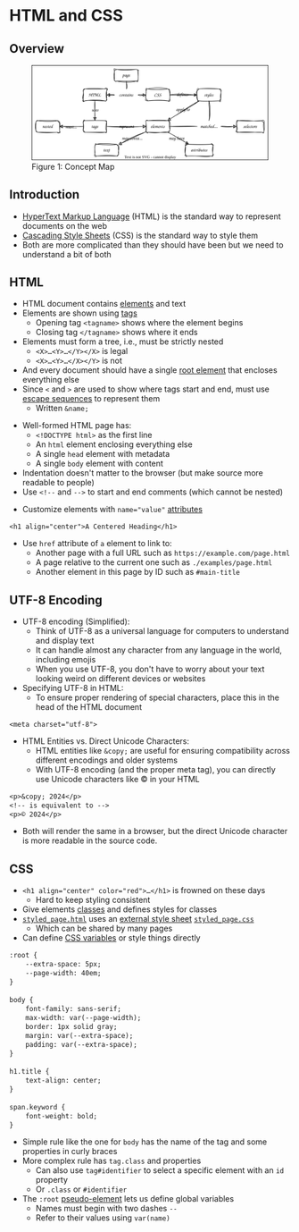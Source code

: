# HTML and CSS

## Overview

<figure id="htmlcss-concept-map">
  <img src="htmlcss_concept_map.svg" alt="concept map of HTML and CSS"/>
  <figcaption>Figure 1: Concept Map</figcaption>
</figure>

<p id="terms"></p>

## Introduction

-   [HyperText Markup Language](g:html) (HTML) is the standard way to represent documents on the web
-   [Cascading Style Sheets](g:css) (CSS) is the standard way to style them
-   Both are more complicated than they should have been but we need to understand a bit of both

## HTML

-   HTML document contains [elements](g:element) and text
-   Elements are shown using [tags](g:tag)
    -   Opening tag `<tagname>` shows where the element begins
    -   Closing tag `</tagname>` shows where it ends
-   Elements must form a tree, i.e., must be strictly nested
    -   `<X>…<Y>…</Y></X>` is legal
    -   `<X>…<Y>…</X></Y>` is not
-   And every document should have a single [root element](g:root-element) that encloses everything else
-   Since `<` and `>` are used to show where tags start and end,
    must use [escape sequences](g:escape-sequence) to represent them
    -   Written `&name;`

<div class="table" id="htmlcss-escape-characters" data-tbl="escape_characters.tbl" data-caption="Table 1: HTML Escape Characters"></div>

-   Well-formed HTML page has:
    -   `<!DOCTYPE html>` as the first line
    -   An `html` element enclosing everything else
    -   A single `head` element with metadata
    -   A single `body` element with content
-   Indentation doesn't matter to the browser (but make source more readable to people)
-   Use `<!--` and `-->` to start and end comments (which cannot be nested)

<div class="table" id="htmlcss-html-tags" data-tbl="html_tags.tbl" data-caption="Table 2: HTML Tags"></div>

-   Customize elements with `name="value"` [attributes](g:attribute)

```
<h1 align="center">A Centered Heading</h1>
```

-   Use `href` attribute of `a` element to link to:
    -   Another page with a full URL such as `https://example.com/page.html`
    -   A page relative to the current one such as `./examples/page.html`
    -   Another element in this page by ID such as `#main-title`

## UTF-8 Encoding

-   UTF-8 encoding (Simplified):
    -   Think of UTF-8 as a universal language for computers to understand and display text
    -   It can handle almost any character from any language in the world, including emojis
    -   When you use UTF-8, you don't have to worry about your text looking weird on different devices or websites
-   Specifying UTF-8 in HTML:
    -   To ensure proper rendering of special characters, place this in the head of the HTML document

```
<meta charset="utf-8">
```

-   HTML Entities vs. Direct Unicode Characters:
    -   HTML entities like `&copy;` are useful for ensuring compatibility across different encodings and older systems
    -   With UTF-8 encoding (and the proper meta tag), you can directly use Unicode characters like © in your HTML

```
<p>&copy; 2024</p>
<!-- is equivalent to -->
<p>© 2024</p>
```

-   Both will render the same in a browser, but the direct Unicode character is more readable in the source code.

## CSS

-   `<h1 align="center" color="red">…</h1>` is frowned on these days
    -   Hard to keep styling consistent
-   Give elements [classes](g:css-class) and defines styles for classes
-   [`styled_page.html`](./styled_page.html) uses an [external style sheet](g:external-style-sheet)
    [`styled_page.css`](./styled_page.css)
    -   Which can be shared by many pages
-   Can define [CSS variables](g:css-variable) or style things directly

```{data-file="styled_page.css"}
:root {
    --extra-space: 5px;
    --page-width: 40em;
}

body {
    font-family: sans-serif;
    max-width: var(--page-width);
    border: 1px solid gray;
    margin: var(--extra-space);
    padding: var(--extra-space);
}

h1.title {
    text-align: center;
}

span.keyword {
    font-weight: bold;
}
```

-   Simple rule like the one for `body` has the name of the tag and some properties in curly braces
-   More complex rule has `tag.class` and properties
    -   Can also use `tag#identifier` to select a specific element with an `id` property
    -   Or `.class` or `#identifier`
-   The `:root` [pseudo-element](g:pseudo-element) lets us define global variables
    -   Names must begin with two dashes `--`
    -   Refer to their values using `var(name)`